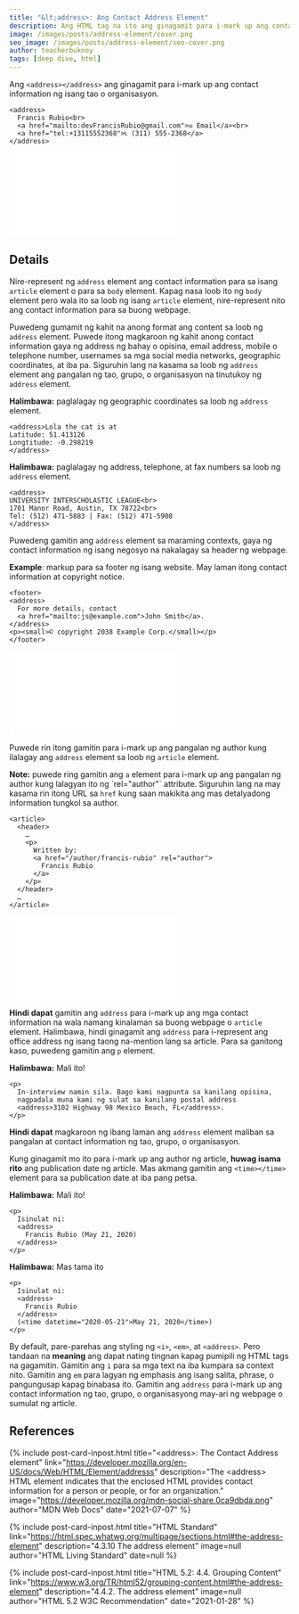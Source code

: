 ```yaml
---
title: "&lt;address>: Ang Contact Address Element"
description: Ang HTML tag na ito ang ginagamit para i-mark up ang contact information ng isang tao o organisasyon.
image: /images/posts/address-element/cover.png
seo_image: /images/posts/address-element/seo-cover.png
author: teacherbuknoy
tags: [deep dive, html]
---
```


<style>
  iframe {
    border: none;
  }

  main.article .article__contents .iframe:not(iframe) {
    display: grid;
    justify-items: stretch;
    align-items: stretch;
    resize: vertical;
    overflow: auto;
    min-height: 150px;
  }
</style>

Ang `<address></address>` ang ginagamit para i-mark up ang contact information ng isang tao o organisasyon.

<pre class="code-snippet"><code data-language="html">&lt;address>
  Francis Rubio&lt;br>
  &lt;a href="mailto:devFrancisRubio@gmail.com">✉️ Email&lt;/a>&lt;br>
  &lt;a href="tel:+13115552368">📞 (311) 555-2368&lt;/a>
&lt;/address></code></pre>

<div class="iframe">
  <iframe src="/images/posts/address-element/example-1.html"></iframe>
</div>

## Details

Nire-represent ng `address` element ang contact information para sa isang `article` element o para sa `body` element. Kapag nasa loob ito ng `body` element pero wala ito sa loob ng isang `article` element, nire-represent nito ang contact information para sa buong webpage.

Puwedeng gumamit ng kahit na anong format ang content sa loob ng `address` element. Puwede itong magkaroon ng kahit anong contact information gaya ng address ng bahay o opisina, email address, mobile o telephone number, usernames sa mga social media networks, geographic coordinates, at iba pa. Siguruhin lang na kasama sa loob ng `address` element ang pangalan ng tao, grupo, o organisasyon na tinutukoy ng `address` element.

<aside class="info alert">
  <div class="alert__body">
    <strong>Halimbawa:</strong> paglalagay ng geographic coordinates sa loob ng <code>address</code> element.
    <pre class="code-snippet"><code data-language="html">&lt;address>Lola the cat is at
Latitude: 51.413126
Longtitude: -0.298219
&lt;/address></code></pre>
    <strong>Halimbawa:</strong> paglalagay ng address, telephone, at fax numbers sa loob ng <code>address</code> element.
    <pre class="code-snippet"><code data-language="html">&lt;address>      
UNIVERSITY INTERSCHOLASTIC LEAGUE&lt;br>
1701 Manor Road, Austin, TX 78722&lt;br>
Tel: (512) 471-5883 | Fax: (512) 471-5908
&lt;/address></code></pre>
  </div>
</aside>

Puwedeng gamitin ang `address` element sa maraming contexts, gaya ng contact information ng isang negosyo na nakalagay sa header ng webpage. 

<aside class="info alert">
  <div class="alert__body">
    <b>Example</b>: markup para sa footer ng isang website. May laman itong contact information at copyright notice.
    <pre class="code-snippet"><code data-language="html">&lt;footer>
&lt;address>
  For more details, contact
  &lt;a href="mailto:js@example.com">John Smith&lt;/a>.
&lt;/address>
&lt;p>&lt;small>© copyright 2038 Example Corp.&lt;/small>&lt;/p>
&lt;/footer></code></pre>
    <div class="iframe">
      <iframe src="/images/posts/address-element/example-3.html"></iframe>
    </div>
  </div>
</aside>

Puwede rin itong gamitin para i-mark up ang pangalan ng author kung ilalagay ang `address` element sa loob ng `article` element.
<aside class="info alert">
  <div class="alert__body">
  <strong>Note:</strong> puwede ring gamitin ang <code>a</code> element para i-mark up ang pangalan ng author kung lalagyan ito ng `rel="author"` attribute. Siguruhin lang na may kasama rin itong URL sa <code>href</code> kung saan makikita ang mas detalyadong information tungkol sa author.
<pre class="code-snippet"><code data-language="html">&lt;article>
  &lt;header>
    &hellip;
    &lt;p>
      Written by: 
      &lt;a href="/author/francis-rubio" rel="author">
        Francis Rubio
      &lt;/a>
    &lt;/p>
  &lt;/header>
  &hellip;
&lt;/article></code></pre>
  <div class="iframe">
    <iframe src="/images/posts/address-element/example-2.html"></iframe>
  </div>
  </div>
</aside>

**Hindi dapat** gamitin ang `address` para i-mark up ang mga contact information na wala namang kinalaman sa buong webpage o `article` element. Halimbawa, hindi ginagamit ang `address` para i-represent ang office address ng isang taong na-mention lang sa article. Para sa ganitong kaso, puwedeng gamitin ang `p` element.

<aside class="error alert">
  <div class="alert__body">
    <strong>Halimbawa:</strong> Mali ito!
    <pre class="code-snippet"><code data-language="html">&lt;p>
  In-interview namin sila. Bago kami nagpunta sa kanilang opisina,
  nagpadala muna kami ng sulat sa kanilang postal address
  &lt;address>3102 Highway 98 Mexico Beach, FL&lt;/address>.
&lt;/p></code></pre>
  </div>
</aside>


**Hindi dapat** magkaroon ng ibang laman ang `address` element maliban sa pangalan at contact information ng tao, grupo, o organisasyon.

Kung ginagamit mo ito para i-mark up ang author ng article, **huwag isama rito** ang publication date ng article. Mas akmang gamitin ang `<time></time>` element para sa publication date at iba pang petsa.

<aside class="error alert">
  <div class="alert__body">
    <strong>Halimbawa:</strong> Mali ito!
    <pre class="code-snippet"><code data-language="html">&lt;p>
  Isinulat ni:
  &lt;address>
    Francis Rubio (May 21, 2020)
  &lt;/address>
&lt;/p></code></pre>
  </div>
</aside>

<aside class="success alert">
  <div class="alert__body">
    <strong>Halimbawa:</strong> Mas tama ito
    <pre class="code-snippet"><code data-language="html">&lt;p>
  Isinulat ni:
  &lt;address>
    Francis Rubio
  &lt;/address>
  (&lt;time datetime="2020-05-21">May 21, 2020&lt;/time>)
&lt;/p></code></pre>
  </div>
</aside>

By default, pare-parehas ang styling ng `<i>`, `<em>`, at `<address>`. Pero tandaan na **meaning** ang dapat nating tingnan kapag pumipili ng HTML tags na gagamitin. Gamitin ang `i` para sa mga text na iba kumpara sa context nito. Gamitin ang `em` para lagyan ng emphasis ang isang salita, phrase, o pangungusap kapag binabasa ito. Gamitin ang `address` para i-mark up ang contact information ng tao, grupo, o organisasyong may-ari ng webpage o sumulat ng article.

## References

{% include post-card-inpost.html 
        title="&lt;address>: The Contact Address element"
        link="https://developer.mozilla.org/en-US/docs/Web/HTML/Element/addresss"
        description="The &lt;address> HTML element indicates that the enclosed HTML provides contact information for a person or people, or for an organization."
        image="https://developer.mozilla.org/mdn-social-share.0ca9dbda.png"
        author="MDN Web Docs"
        date="2021-07-07"
%}

{% include post-card-inpost.html 
        title="HTML Standard"
        link="https://html.spec.whatwg.org/multipage/sections.html#the-address-element"
        description="4.3.10 The address element"
        image=null
        author="HTML Living Standard"
        date=null
%}

{% include post-card-inpost.html 
        title="HTML 5.2: 4.4. Grouping Content"
        link="https://www.w3.org/TR/html52/grouping-content.html#the-address-element"
        description="4.4.2. The address element"
        image=null
        author="HTML 5.2 W3C Recommendation"
        date="2021-01-28"
%}
